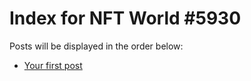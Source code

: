 # Index for NFT World #5930
Posts will be displayed in the order below:

- [Your first post](./001-first.md)

